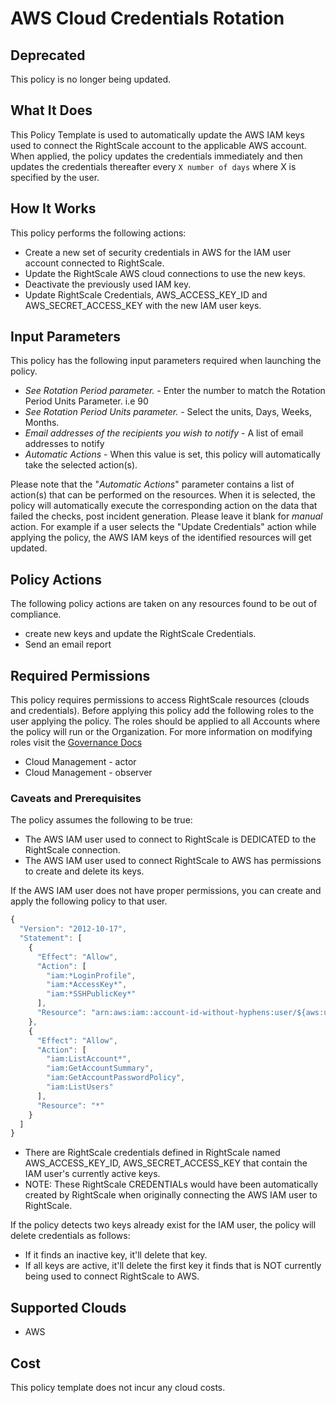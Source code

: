 # AWS Cloud Credentials Rotation

## Deprecated

This policy is no longer being updated.

## What It Does

This Policy Template is used to automatically update the AWS IAM keys used to connect the RightScale account to the applicable AWS account.
When applied, the policy updates the credentials immediately and then updates the credentials thereafter every `X number of days` where X is specified by the user.

## How It Works

This policy performs the following actions:

- Create a new set of security credentials in AWS for the IAM user account connected to RightScale.
- Update the RightScale AWS cloud connections to use the new keys.
- Deactivate the previously used IAM key.
- Update RightScale Credentials, AWS_ACCESS_KEY_ID and AWS_SECRET_ACCESS_KEY with the new IAM user keys.

## Input Parameters

This policy has the following input parameters required when launching the policy.

- *See Rotation Period parameter.* - Enter the number to match the Rotation Period Units Parameter.  i.e 90
- *See Rotation Period Units parameter.* - Select the units, Days, Weeks, Months.
- *Email addresses of the recipients you wish to notify* - A list of email addresses to notify
- *Automatic Actions* - When this value is set, this policy will automatically take the selected action(s).

Please note that the "*Automatic Actions*" parameter contains a list of action(s) that can be performed on the resources. When it is selected, the policy will automatically execute the corresponding action on the data that failed the checks, post incident generation. Please leave it blank for *manual* action.
For example if a user selects the "Update Credentials" action while applying the policy, the AWS IAM keys of the identified resources will get updated.

## Policy Actions

The following policy actions are taken on any resources found to be out of compliance.

- create new keys and update the RightScale Credentials.
- Send an email report

## Required Permissions

This policy requires permissions to access RightScale resources (clouds and credentials).  Before applying this policy add the following roles to the user applying the policy.  The roles should be applied to all Accounts where the policy will run or the Organization. For more information on modifying roles visit the [Governance Docs](https://docs.rightscale.com/cm/ref/user_roles.html)

- Cloud Management - actor
- Cloud Management - observer

### Caveats and Prerequisites

The policy assumes the following to be true:

- The AWS IAM user used to connect to RightScale is DEDICATED to the RightScale connection.
- The AWS IAM user used to connect RightScale to AWS has permissions to create and delete its keys.

If the AWS IAM user does not have proper permissions, you can create and apply the following policy to that user.

```javascript
{
  "Version": "2012-10-17",
  "Statement": [
    {
      "Effect": "Allow",
      "Action": [
        "iam:*LoginProfile",
        "iam:*AccessKey*",
        "iam:*SSHPublicKey*"
      ],
      "Resource": "arn:aws:iam::account-id-without-hyphens:user/${aws:username}"
    },
    {
      "Effect": "Allow",
      "Action": [
        "iam:ListAccount*",
        "iam:GetAccountSummary",
        "iam:GetAccountPasswordPolicy",
        "iam:ListUsers"
      ],
      "Resource": "*"
    }
  ]
}
```

- There are RightScale credentials defined in RightScale named AWS_ACCESS_KEY_ID, AWS_SECRET_ACCESS_KEY that contain the IAM user's currently active keys.
- NOTE: These RightScale CREDENTIALs would have been automatically created by RightScale when originally connecting the AWS IAM user to RightScale.

If the policy detects two keys already exist for the IAM user, the policy will delete credentials as follows:

- If it finds an inactive key, it'll delete that key.
- If all keys are active, it'll delete the first key it finds that is NOT currently being used to connect RightScale to AWS.

## Supported Clouds

- AWS

## Cost

This policy template does not incur any cloud costs.

